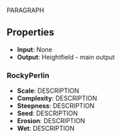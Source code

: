
PARAGRAPH

## Properties
- **Input**: None
- **Output**: Heightfield - main output

### RockyPerlin 
- **Scale**: DESCRIPTION
- **Complexity**: DESCRIPTION
- **Steepness**: DESCRIPTION
- **Seed**: DESCRIPTION
- **Erosion**: DESCRIPTION
- **Wet**: DESCRIPTION




